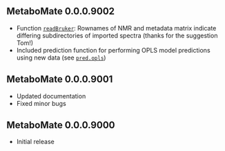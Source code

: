 ## MetaboMate 0.0.0.9002

* Function [``readBruker``](../reference/readBruker.html): Rownames of NMR and metadata matrix indicate differing subdirectories of imported spectra (thanks for the suggestion Tom!)
* Included prediction function for performing OPLS model predictions using new data (see [``pred.opls``](../reference/pred.opls.html))


## MetaboMate 0.0.0.9001

* Updated documentation 
* Fixed minor bugs

## MetaboMate 0.0.0.9000

* Initial release

